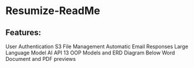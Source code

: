 # Resumize-ReadMe

## Features:
User Authentication
S3 File Management
Automatic Email Responses
Large Language Model AI API
13 OOP Models and ERD Diagram Below
Word Document and PDF previews
